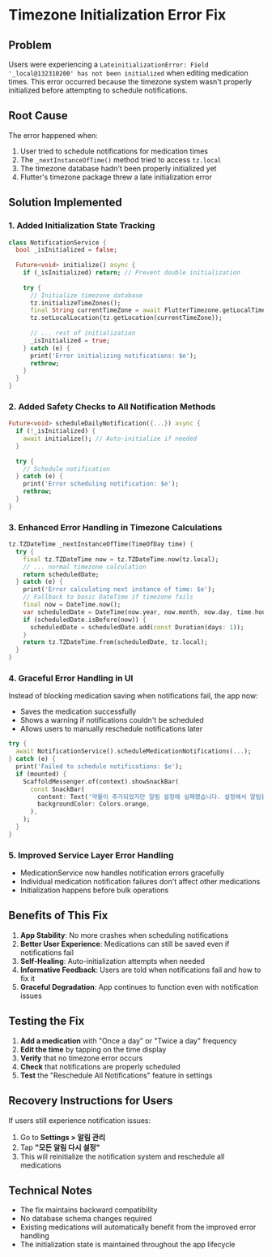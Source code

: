 # Timezone Initialization Error Fix

## Problem
Users were experiencing a `LateinitializationError: Field '_local@132310200' has not been initialized` when editing medication times. This error occurred because the timezone system wasn't properly initialized before attempting to schedule notifications.

## Root Cause
The error happened when:
1. User tried to schedule notifications for medication times
2. The `_nextInstanceOfTime()` method tried to access `tz.local` 
3. The timezone database hadn't been properly initialized yet
4. Flutter's timezone package threw a late initialization error

## Solution Implemented

### 1. Added Initialization State Tracking
```dart
class NotificationService {
  bool _isInitialized = false;
  
  Future<void> initialize() async {
    if (_isInitialized) return; // Prevent double initialization
    
    try {
      // Initialize timezone database
      tz.initializeTimeZones();
      final String currentTimeZone = await FlutterTimezone.getLocalTimezone();
      tz.setLocalLocation(tz.getLocation(currentTimeZone));
      
      // ... rest of initialization
      _isInitialized = true;
    } catch (e) {
      print('Error initializing notifications: $e');
      rethrow;
    }
  }
}
```

### 2. Added Safety Checks to All Notification Methods
```dart
Future<void> scheduleDailyNotification({...}) async {
  if (!_isInitialized) {
    await initialize(); // Auto-initialize if needed
  }
  
  try {
    // Schedule notification
  } catch (e) {
    print('Error scheduling notification: $e');
    rethrow;
  }
}
```

### 3. Enhanced Error Handling in Timezone Calculations
```dart
tz.TZDateTime _nextInstanceOfTime(TimeOfDay time) {
  try {
    final tz.TZDateTime now = tz.TZDateTime.now(tz.local);
    // ... normal timezone calculation
    return scheduledDate;
  } catch (e) {
    print('Error calculating next instance of time: $e');
    // Fallback to basic DateTime if timezone fails
    final now = DateTime.now();
    var scheduledDate = DateTime(now.year, now.month, now.day, time.hour, time.minute);
    if (scheduledDate.isBefore(now)) {
      scheduledDate = scheduledDate.add(const Duration(days: 1));
    }
    return tz.TZDateTime.from(scheduledDate, tz.local);
  }
}
```

### 4. Graceful Error Handling in UI
Instead of blocking medication saving when notifications fail, the app now:
- Saves the medication successfully
- Shows a warning if notifications couldn't be scheduled
- Allows users to manually reschedule notifications later

```dart
try {
  await NotificationService().scheduleMedicationNotifications(...);
} catch (e) {
  print('Failed to schedule notifications: $e');
  if (mounted) {
    ScaffoldMessenger.of(context).showSnackBar(
      const SnackBar(
        content: Text('약물이 추가되었지만 알림 설정에 실패했습니다. 설정에서 알림을 다시 설정해주세요.'),
        backgroundColor: Colors.orange,
      ),
    );
  }
}
```

### 5. Improved Service Layer Error Handling
- MedicationService now handles notification errors gracefully
- Individual medication notification failures don't affect other medications
- Initialization happens before bulk operations

## Benefits of This Fix

1. **App Stability**: No more crashes when scheduling notifications
2. **Better User Experience**: Medications can still be saved even if notifications fail
3. **Self-Healing**: Auto-initialization attempts when needed
4. **Informative Feedback**: Users are told when notifications fail and how to fix it
5. **Graceful Degradation**: App continues to function even with notification issues

## Testing the Fix

1. **Add a medication** with "Once a day" or "Twice a day" frequency
2. **Edit the time** by tapping on the time display
3. **Verify** that no timezone error occurs
4. **Check** that notifications are properly scheduled
5. **Test** the "Reschedule All Notifications" feature in settings

## Recovery Instructions for Users

If users still experience notification issues:

1. Go to **Settings > 알림 관리**
2. Tap **"모든 알림 다시 설정"**
3. This will reinitialize the notification system and reschedule all medications

## Technical Notes

- The fix maintains backward compatibility
- No database schema changes required
- Existing medications will automatically benefit from the improved error handling
- The initialization state is maintained throughout the app lifecycle
